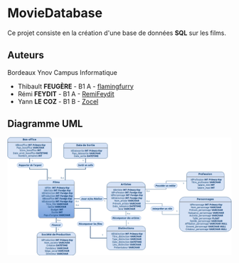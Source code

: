 # MovieDatabase
Ce projet consiste en la création d'une base de données **SQL** sur les films.

## Auteurs
Bordeaux Ynov Campus Informatique
*   Thibault **FEUGÈRE** - B1 A - [flamingfurry](https://github.com/flamingfurry)
*   Rémi **FEYDIT** - B1 A - [RemiFeydit](https://github.com/RemiFeydit)
*   Yann **LE COZ** - B1 B - [Zocel](https://github.com/Zocel)

## Diagramme UML
![](https://raw.githubusercontent.com/Zocel/MovieDatabase/UML-Diagram/Diagramme%20UML%20MovieDatabase.png)
